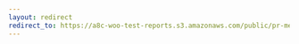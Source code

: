 ```yaml
---
layout: redirect
redirect_to: https://a8c-woo-test-reports.s3.amazonaws.com/public/pr-merge/38777/e2e/index.html
---
```

